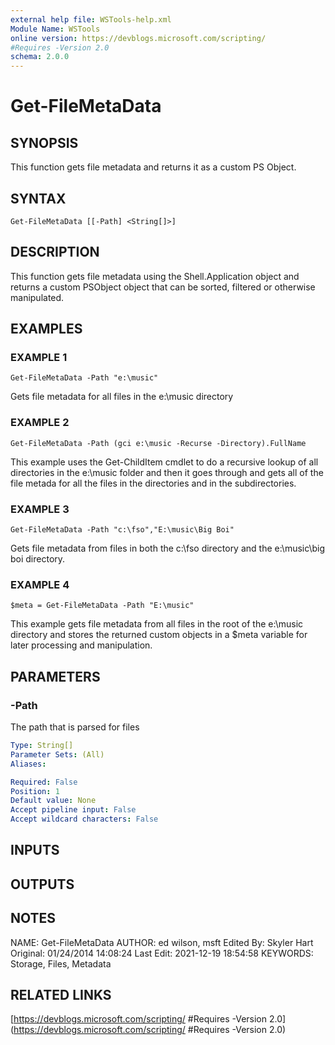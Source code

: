 ```yaml
---
external help file: WSTools-help.xml
Module Name: WSTools
online version: https://devblogs.microsoft.com/scripting/
#Requires -Version 2.0
schema: 2.0.0
---
```


# Get-FileMetaData

## SYNOPSIS
This function gets file metadata and returns it as a custom PS Object.

## SYNTAX

```
Get-FileMetaData [[-Path] <String[]>]
```

## DESCRIPTION
This function gets file metadata using the Shell.Application object and
returns a custom PSObject object that can be sorted, filtered or otherwise
manipulated.

## EXAMPLES

### EXAMPLE 1
```
Get-FileMetaData -Path "e:\music"
```

Gets file metadata for all files in the e:\music directory

### EXAMPLE 2
```
Get-FileMetaData -Path (gci e:\music -Recurse -Directory).FullName
```

This example uses the Get-ChildItem cmdlet to do a recursive lookup of
all directories in the e:\music folder and then it goes through and gets
all of the file metada for all the files in the directories and in the
subdirectories.

### EXAMPLE 3
```
Get-FileMetaData -Path "c:\fso","E:\music\Big Boi"
```

Gets file metadata from files in both the c:\fso directory and the
e:\music\big boi directory.

### EXAMPLE 4
```
$meta = Get-FileMetaData -Path "E:\music"
```

This example gets file metadata from all files in the root of the
e:\music directory and stores the returned custom objects in a $meta
variable for later processing and manipulation.

## PARAMETERS

### -Path
The path that is parsed for files

```yaml
Type: String[]
Parameter Sets: (All)
Aliases:

Required: False
Position: 1
Default value: None
Accept pipeline input: False
Accept wildcard characters: False
```

## INPUTS

## OUTPUTS

## NOTES
NAME:  Get-FileMetaData
AUTHOR: ed wilson, msft
Edited By: Skyler Hart
Original: 01/24/2014 14:08:24
Last Edit: 2021-12-19 18:54:58
KEYWORDS: Storage, Files, Metadata

## RELATED LINKS

[https://devblogs.microsoft.com/scripting/
#Requires -Version 2.0](https://devblogs.microsoft.com/scripting/
#Requires -Version 2.0)

